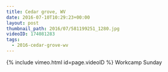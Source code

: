 ```yaml
---
title: Cedar grove, WV
date: 2016-07-10T10:29:23+00:00
layout: post
thumbnail_path: 2016/07/581199251_1280.jpg
videoID: 174081283
tags:
  - 2016-cedar-grove-wv
---
```

{% include vimeo.html id=page.videoID %}
Workcamp Sunday